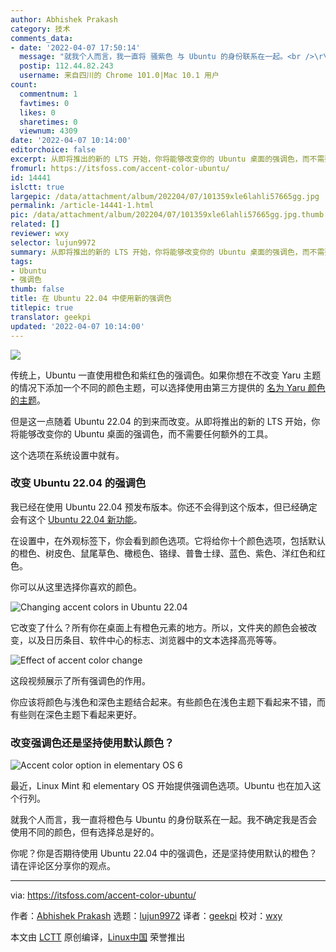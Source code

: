 ```yaml
---
author: Abhishek Prakash
category: 技术
comments_data:
- date: '2022-04-07 17:50:14'
  message: "就我个人而言，我一直将 骚紫色 与 Ubuntu 的身份联系在一起。<br />\r\n我不确定我是否会使用不同的颜色，但有选择总归是好的。"
  postip: 112.44.82.243
  username: 来自四川的 Chrome 101.0|Mac 10.1 用户
count:
  commentnum: 1
  favtimes: 0
  likes: 0
  sharetimes: 0
  viewnum: 4309
date: '2022-04-07 10:14:00'
editorchoice: false
excerpt: 从即将推出的新的 LTS 开始，你将能够改变你的 Ubuntu 桌面的强调色，而不需要任何额外的工具。
fromurl: https://itsfoss.com/accent-color-ubuntu/
id: 14441
islctt: true
largepic: /data/attachment/album/202204/07/101359xle6lahli57665gg.jpg
permalink: /article-14441-1.html
pic: /data/attachment/album/202204/07/101359xle6lahli57665gg.jpg.thumb.jpg
related: []
reviewer: wxy
selector: lujun9972
summary: 从即将推出的新的 LTS 开始，你将能够改变你的 Ubuntu 桌面的强调色，而不需要任何额外的工具。
tags:
- Ubuntu
- 强调色
thumb: false
title: 在 Ubuntu 22.04 中使用新的强调色
titlepic: true
translator: geekpi
updated: '2022-04-07 10:14:00'
---
```


![](/data/attachment/album/202204/07/101359xle6lahli57665gg.jpg)


传统上，Ubuntu 一直使用橙色和紫红色的强调色。如果你想在不改变 Yaru 主题的情况下添加一个不同的颜色主题，可以选择使用由第三方提供的 [名为 Yaru 颜色的主题](https://itsfoss.com/folder-color-ubuntu/)。


但是这一点随着 Ubuntu 22.04 的到来而改变。从即将推出的新的 LTS 开始，你将能够改变你的 Ubuntu 桌面的强调色，而不需要任何额外的工具。


这个选项在系统设置中就有。


### 改变 Ubuntu 22.04 的强调色


我已经在使用 Ubuntu 22.04 预发布版本。你还不会得到这个版本，但已经确定会有这个 [Ubuntu 22.04 新功能](/article-14177-1.html)。


在设置中，在外观标签下，你会看到颜色选项。它将给你十个颜色选项，包括默认的橙色、树皮色、鼠尾草色、橄榄色、铬绿、普鲁士绿、蓝色、紫色、洋红色和红色。


你可以从这里选择你喜欢的颜色。


![Changing accent colors in Ubuntu 22.04](/data/attachment/album/202204/07/101407haa2j7217t3dmi3d.png)


它改变了什么？所有你在桌面上有橙色元素的地方。所以，文件夹的颜色会被改变，以及日历条目、软件中心的标志、浏览器中的文本选择高亮等等。


![Effect of accent color change](/data/attachment/album/202204/07/101407jg80zgb856fe6c52.png)


这段视频展示了所有强调色的作用。






你应该将颜色与浅色和深色主题结合起来。有些颜色在浅色主题下看起来不错，而有些则在深色主题下看起来更好。


### 改变强调色还是坚持使用默认颜色？


![Accent color option in elementary OS 6](/data/attachment/album/202204/07/101408uuga2nniiugiawuk.png)


最近，Linux Mint 和 elementary OS 开始提供强调色选项。Ubuntu 也在加入这个行列。


就我个人而言，我一直将橙色与 Ubuntu 的身份联系在一起。我不确定我是否会使用不同的颜色，但有选择总是好的。


你呢？你是否期待使用 Ubuntu 22.04 中的强调色，还是坚持使用默认的橙色？请在评论区分享你的观点。




---


via: <https://itsfoss.com/accent-color-ubuntu/>


作者：[Abhishek Prakash](https://itsfoss.com/author/abhishek/) 选题：[lujun9972](https://github.com/lujun9972) 译者：[geekpi](https://github.com/geekpi) 校对：[wxy](https://github.com/wxy)


本文由 [LCTT](https://github.com/LCTT/TranslateProject) 原创编译，[Linux中国](https://linux.cn/) 荣誉推出